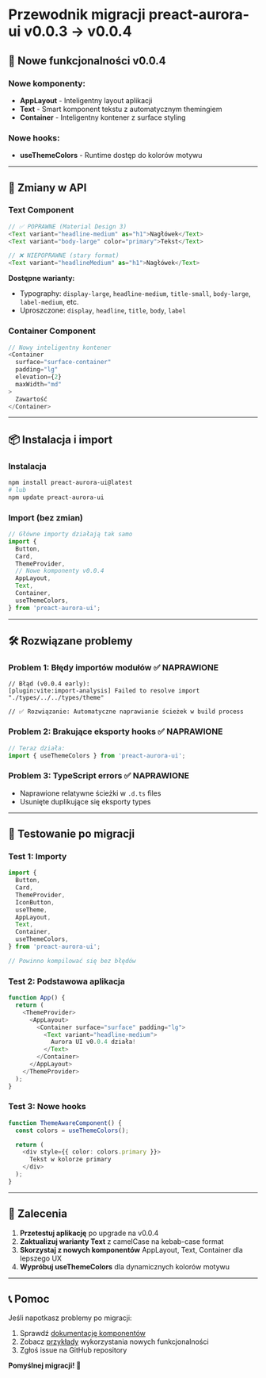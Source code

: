 # Przewodnik migracji preact-aurora-ui v0.0.3 → v0.0.4

## 🎉 Nowe funkcjonalności v0.0.4

### Nowe komponenty:

- **AppLayout** - Inteligentny layout aplikacji
- **Text** - Smart komponent tekstu z automatycznym themingiem
- **Container** - Inteligentny kontener z surface styling

### Nowe hooks:

- **useThemeColors** - Runtime dostęp do kolorów motywu

---

## 🔄 Zmiany w API

### Text Component

```typescript
// ✅ POPRAWNE (Material Design 3)
<Text variant="headline-medium" as="h1">Nagłówek</Text>
<Text variant="body-large" color="primary">Tekst</Text>

// ❌ NIEPOPRAWNE (stary format)
<Text variant="headlineMedium" as="h1">Nagłówek</Text>
```

**Dostępne warianty:**

- Typography: `display-large`, `headline-medium`, `title-small`, `body-large`, `label-medium`, etc.
- Uproszczone: `display`, `headline`, `title`, `body`, `label`

### Container Component

```typescript
// Nowy inteligentny kontener
<Container
  surface="surface-container"
  padding="lg"
  elevation={2}
  maxWidth="md"
>
  Zawartość
</Container>
```

---

## 📦 Instalacja i import

### Instalacja

```bash
npm install preact-aurora-ui@latest
# lub
npm update preact-aurora-ui
```

### Import (bez zmian)

```typescript
// Główne importy działają tak samo
import {
  Button,
  Card,
  ThemeProvider,
  // Nowe komponenty v0.0.4
  AppLayout,
  Text,
  Container,
  useThemeColors,
} from 'preact-aurora-ui';
```

---

## 🛠️ Rozwiązane problemy

### Problem 1: Błędy importów modułów ✅ NAPRAWIONE

```
// Błąd (v0.0.4 early):
[plugin:vite:import-analysis] Failed to resolve import "./types/../../types/theme"

// ✅ Rozwiązanie: Automatyczne naprawianie ścieżek w build process
```

### Problem 2: Brakujące eksporty hooks ✅ NAPRAWIONE

```typescript
// Teraz działa:
import { useThemeColors } from 'preact-aurora-ui';
```

### Problem 3: TypeScript errors ✅ NAPRAWIONE

- Naprawione relatywne ścieżki w `.d.ts` files
- Usunięte duplikujące się eksporty types

---

## 🧪 Testowanie po migracji

### Test 1: Importy

```typescript
import {
  Button,
  Card,
  ThemeProvider,
  IconButton,
  useTheme,
  AppLayout,
  Text,
  Container,
  useThemeColors,
} from 'preact-aurora-ui';

// Powinno kompilować się bez błędów
```

### Test 2: Podstawowa aplikacja

```typescript
function App() {
  return (
    <ThemeProvider>
      <AppLayout>
        <Container surface="surface" padding="lg">
          <Text variant="headline-medium">
            Aurora UI v0.0.4 działa!
          </Text>
        </Container>
      </AppLayout>
    </ThemeProvider>
  );
}
```

### Test 3: Nowe hooks

```typescript
function ThemeAwareComponent() {
  const colors = useThemeColors();

  return (
    <div style={{ color: colors.primary }}>
      Tekst w kolorze primary
    </div>
  );
}
```

---

## 🚀 Zalecenia

1. **Przetestuj aplikację** po upgrade na v0.0.4
2. **Zaktualizuj warianty Text** z camelCase na kebab-case format
3. **Skorzystaj z nowych komponentów** AppLayout, Text, Container dla lepszego UX
4. **Wypróbuj useThemeColors** dla dynamicznych kolorów motywu

---

## 📞 Pomoc

Jeśli napotkasz problemy po migracji:

1. Sprawdź [dokumentację komponentów](../components/)
2. Zobacz [przykłady](../examples/) wykorzystania nowych funkcjonalności
3. Zgłoś issue na GitHub repository

**Pomyślnej migracji! 🎉**
